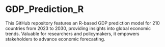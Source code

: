 # GDP_Prediction_R
This GitHub repository features an R-based GDP prediction model for 210 countries from 2023 to 2030, providing insights into global economic trends. Valuable for researchers and policymakers, it empowers stakeholders to advance economic forecasting.
